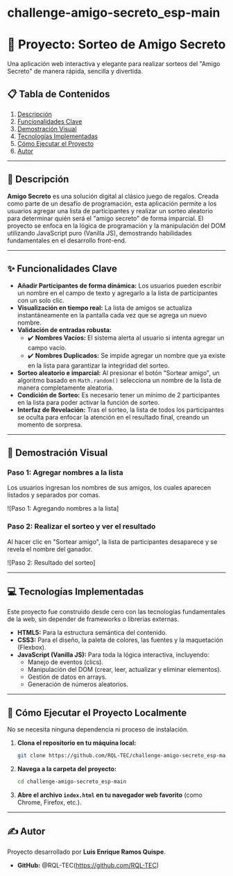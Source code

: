 # challenge-amigo-secreto_esp-main
# 🎲 Proyecto: Sorteo de Amigo Secreto

Una aplicación web interactiva y elegante para realizar sorteos del "Amigo Secreto" de manera rápida, sencilla y divertida.

## 📋 Tabla de Contenidos

1.  [Descripción](#-descripción)
2.  [Funcionalidades Clave](#-funcionalidades-clave)
3.  [Demostración Visual](#-demostración-visual)
4.  [Tecnologías Implementadas](#-tecnologías-implementadas)
5.  [Cómo Ejecutar el Proyecto](#-cómo-ejecutar-el-proyecto)
6.  [Autor](#-autor)

---

## 📝 Descripción

**Amigo Secreto** es una solución digital al clásico juego de regalos. Creada como parte de un desafío de programación, esta aplicación permite a los usuarios agregar una lista de participantes y realizar un sorteo aleatorio para determinar quién será el "amigo secreto" de forma imparcial. El proyecto se enfoca en la lógica de programación y la manipulación del DOM utilizando JavaScript puro (Vanilla JS), demostrando habilidades fundamentales en el desarrollo front-end.

---

## ✨ Funcionalidades Clave

*   **Añadir Participantes de forma dinámica:** Los usuarios pueden escribir un nombre en el campo de texto y agregarlo a la lista de participantes con un solo clic.
*   **Visualización en tiempo real:** La lista de amigos se actualiza instantáneamente en la pantalla cada vez que se agrega un nuevo nombre.
*   **Validación de entradas robusta:**
    *   ✔️ **Nombres Vacíos:** El sistema alerta al usuario si intenta agregar un campo vacío.
    *   ✔️ **Nombres Duplicados:** Se impide agregar un nombre que ya existe en la lista para garantizar la integridad del sorteo.
*   **Sorteo aleatorio e imparcial:** Al presionar el botón "Sortear amigo", un algoritmo basado en `Math.random()` selecciona un nombre de la lista de manera completamente aleatoria.
*   **Condición de Sorteo:** Es necesario tener un mínimo de 2 participantes en la lista para poder activar la función de sorteo.
*   **Interfaz de Revelación:** Tras el sorteo, la lista de todos los participantes se oculta para enfocar la atención en el resultado final, creando un momento de sorpresa.

---

## 📸 Demostración Visual

### Paso 1: Agregar nombres a la lista

Los usuarios ingresan los nombres de sus amigos, los cuales aparecen listados y separados por comas.

![Paso 1: Agregando nombres a la lista]

### Paso 2: Realizar el sorteo y ver el resultado

Al hacer clic en "Sortear amigo", la lista de participantes desaparece y se revela el nombre del ganador.

![Paso 2: Resultado del sorteo]

---

## 💻 Tecnologías Implementadas

Este proyecto fue construido desde cero con las tecnologías fundamentales de la web, sin depender de frameworks o librerías externas.

*   **HTML5:** Para la estructura semántica del contenido.
*   **CSS3:** Para el diseño, la paleta de colores, las fuentes y la maquetación (Flexbox).
*   **JavaScript (Vanilla JS):** Para toda la lógica interactiva, incluyendo:
    *   Manejo de eventos (clics).
    *   Manipulación del DOM (crear, leer, actualizar y eliminar elementos).
    *   Gestión de datos en arrays.
    *   Generación de números aleatorios.

---

## 🚀 Cómo Ejecutar el Proyecto Localmente

No se necesita ninguna dependencia ni proceso de instalación.

1.  **Clona el repositorio en tu máquina local:**
    ```bash
    git clone https://github.com/RQL-TEC/challenge-amigo-secreto_esp-main.git
    ```
2.  **Navega a la carpeta del proyecto:**
    ```bash
    cd challenge-amigo-secreto_esp-main
    ```
3.  **Abre el archivo `index.html` en tu navegador web favorito** (como Chrome, Firefox, etc.).

---

## ✍️ Autor

Proyecto desarrollado por **Luis Enrique Ramos Quispe**.

*   **GitHub:** @RQL-TEC(https://github.com/RQL-TEC)
